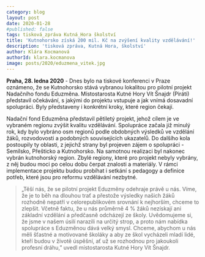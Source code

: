 ```yaml
---
category: blog
layout: post
date: 2020-01-28
#published: false
tags: tisková_zpráva Kutná_Hora školství
title: 'Kutnohorsko získá 200 mil. Kč na zvýšení kvality vzdělávání!'
description: 'tisková zpráva, Kutná Hora, školství'
author: Klára Kocmanová
authorId: klara.kocmanova
image: posts/2020/eduzmena_vitek.jpg
---
```


**Praha, 28. ledna 2020** - Dnes bylo na tiskové konferenci v Praze oznámeno, že se Kutnohorsko stává vybranou lokalitou pro pilotní projekt Nadačního fondu Eduzměna. Místostarosta Kutné Hory Vít Šnajdr (Piráti) představil očekávání, s jakými do projektu vstupuje a jak vnímá dosavadní spolupráci. Byly představeny i konkrétní kroky, které region čekají.


Nadační fond Eduzměna představil pětiletý projekt, jehož cílem je ve vybraném regionu zvýšit kvalitu vzdělávání. Spolupráce začala již minulý rok, kdy bylo vybráno osm regionů podle obdobných výsledků ve vzdělání žáků, rozvodovosti a podobných souvisejících ukazatelů. Do dalšího kola postoupily ty oblasti, z jejichž strany byl projeven zájem o spolupráci - Semilsko, Přešticko a Kutnohorsko. Na samotnou realizaci byl nakonec vybrán kutnohorský region. Zbylé regiony, které pro projekt nebyly vybrány, z něj budou moci po celou dobu čerpat znalosti a materiály. V rámci implementace projektu budou probíhat i setkání s pedagogy a definice potřeb, které jsou pro reformu vzdělávání nezbytné.


> „Těší nás, že se pilotní projekt Eduzměny odehraje právě u nás. Víme, že je to běh na dlouhou trať a přestože výsledky našich žáků rozhodně nepatří v celorepublikovém srovnání k nejhorším, chceme to zlepšit. Včetně faktu, že u nás průměrně 4 % žáků nezískají ani základní vzdělání a předčasně odcházejí ze školy. Uvědomujeme si, že jsme v našem úsilí narazili na určitý strop, a proto nám nabídka spolupráce s Eduzměnou dává velký smysl. Chceme, abychom u nás měli šťastné a motivované školáky a aby ze škol vycházeli mladí lidé, kteří budou v životě úspěšní, ať už se rozhodnou pro jakoukoli profesní dráhu,” uvedl místostarosta Kutné Hory Vít Šnajdr.
